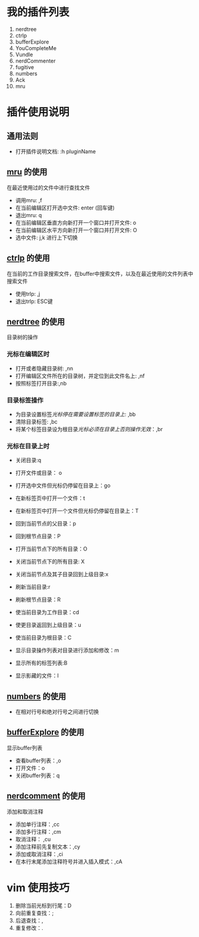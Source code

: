 # 我的插件列表 
1. nerdtree  
2. ctrlp
3. bufferExplore
4. YouCompleteMe
5. Vundle
6. nerdCommenter
7. fugitive
8. numbers
9. Ack
10. mru

# 插件使用说明

## 通用法则
- 打开插件说明文档: :h pluginName


## [mru][1] 的使用 
在最近使用过的文件中进行查找文件
- 调用mru: ,f
- 在当前编辑区打开选中文件: enter (回车键)
- 退出mru: q
- 在当前编辑区垂直方向新打开一个窗口并打开文件: o
- 在当前编辑区水平方向新打开一个窗口并打开文件: O
- 选中文件: j,k 进行上下切换

## [ctrlp][2] 的使用
在当前的工作目录搜索文件，在buffer中搜索文件，以及在最近使用的文件列表中搜索文件
- 使用trlp: ,j
- 退出trlp: ESC键

## [nerdtree][3] 的使用
目录树的操作
### 光标在编辑区时
- 打开或者隐藏目录树: ,nn
- 打开编辑区文件所在的目录树，并定位到此文件名上: ,nf
- 按照标签打开目录:,nb

### 目录标签操作
- 为目录设置标签*光标停在需要设置标签的目录上*: ,bb
- 清除目录标签: ,bc 
- 将某个标签目录设为根目录*光标必须在目录上否则操作无效*：,br

### 光标在目录上时
- 关闭目录:q
- 打开文件或目录： o
- 打开选中文件但光标仍停留在目录上：go
- 在新标签页中打开一个文件：t
- 在新标签页中打开一个文件但光标仍停留在目录上：T

- 回到当前节点的父目录：p
- 回到根节点目录：P
- 打开当前节点下的所有目录：O
- 关闭当前节点下的所有目录: X
- 关闭当前节点及其子目录回到上级目录:x
- 刷新当前目录:r
- 刷新根节点目录：R
- 使当前目录为工作目录：cd
- 使更目录返回到上级目录：u
- 使当前目录为根目录：C

- 显示目录操作列表对目录进行添加和修改：m
- 显示所有的标签列表:B
- 显示影藏的文件：I

## [numbers][4] 的使用
- <F3> 在相对行号和绝对行号之间进行切换

## [bufferExplore][5] 的使用
显示buffer列表
- 查看buffer列表：,o
- 打开文件：o
- 关闭buffer列表：q

## [nerdcomment][6] 的使用
添加和取消注释
- 添加单行注释：,cc
- 添加多行注释：,cm
- 取消注释： ,cu
- 添加注释前先复制文本：,cy
- 添加或取消注释：,ci
- 在本行末尾添加注释符号并进入插入模式：,cA


# vim 使用技巧
1. 删除当前光标到行尾：D
2. 向前重复查找：;
3. 后退查找：,
4. 重复修改：.


[1]: https://github.com/vim-scripts/mru.vim  
[2]: https://github.com/kien/ctrlp.vim 
[3]: https://github.com/scrooloose/nerdtree
[4]: https://github.com/myusuf3/numbers.vim
[5]: https://github.com/jlanzarotta/bufexplorer
[6]: https://github.com/scrooloose/nerdcommenter

